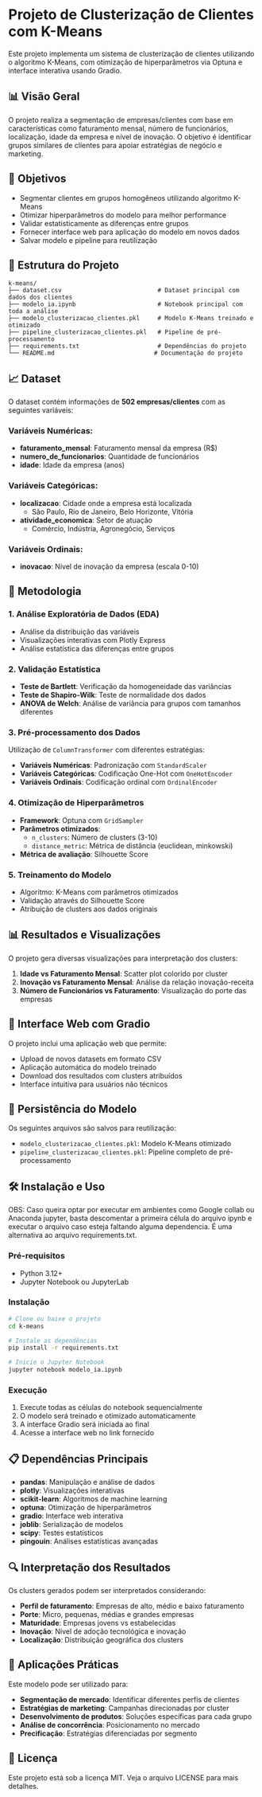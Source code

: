 # Projeto de Clusterização de Clientes com K-Means

Este projeto implementa um sistema de clusterização de clientes utilizando o algoritmo K-Means, com otimização de hiperparâmetros via Optuna e interface interativa usando Gradio.

## 📊 Visão Geral

O projeto realiza a segmentação de empresas/clientes com base em características como faturamento mensal, número de funcionários, localização, idade da empresa e nível de inovação. O objetivo é identificar grupos similares de clientes para apoiar estratégias de negócio e marketing.

## 🎯 Objetivos

- Segmentar clientes em grupos homogêneos utilizando algoritmo K-Means
- Otimizar hiperparâmetros do modelo para melhor performance
- Validar estatisticamente as diferenças entre grupos
- Fornecer interface web para aplicação do modelo em novos dados
- Salvar modelo e pipeline para reutilização

## 📁 Estrutura do Projeto

```
k-means/
├── dataset.csv                           # Dataset principal com dados dos clientes
├── modelo_ia.ipynb                       # Notebook principal com toda a análise
├── modelo_clusterizacao_clientes.pkl     # Modelo K-Means treinado e otimizado
├── pipeline_clusterizacao_clientes.pkl   # Pipeline de pré-processamento
├── requirements.txt                      # Dependências do projeto
└── README.md                            # Documentação do projeto
```

## 📈 Dataset

O dataset contém informações de **502 empresas/clientes** com as seguintes variáveis:

### Variáveis Numéricas:
- **faturamento_mensal**: Faturamento mensal da empresa (R$)
- **numero_de_funcionarios**: Quantidade de funcionários
- **idade**: Idade da empresa (anos)

### Variáveis Categóricas:
- **localizacao**: Cidade onde a empresa está localizada
  - São Paulo, Rio de Janeiro, Belo Horizonte, Vitória
- **atividade_economica**: Setor de atuação
  - Comércio, Indústria, Agronegócio, Serviços

### Variáveis Ordinais:
- **inovacao**: Nível de inovação da empresa (escala 0-10)

## 🔬 Metodologia

### 1. Análise Exploratória de Dados (EDA)
- Análise da distribuição das variáveis
- Visualizações interativas com Plotly Express
- Análise estatística das diferenças entre grupos

### 2. Validação Estatística
- **Teste de Bartlett**: Verificação da homogeneidade das variâncias
- **Teste de Shapiro-Wilk**: Teste de normalidade dos dados
- **ANOVA de Welch**: Análise de variância para grupos com tamanhos diferentes

### 3. Pré-processamento dos Dados
Utilização de `ColumnTransformer` com diferentes estratégias:
- **Variáveis Numéricas**: Padronização com `StandardScaler`
- **Variáveis Categóricas**: Codificação One-Hot com `OneHotEncoder`
- **Variáveis Ordinais**: Codificação ordinal com `OrdinalEncoder`

### 4. Otimização de Hiperparâmetros
- **Framework**: Optuna com `GridSampler`
- **Parâmetros otimizados**:
  - `n_clusters`: Número de clusters (3-10)
  - `distance_metric`: Métrica de distância (euclidean, minkowski)
- **Métrica de avaliação**: Silhouette Score

### 5. Treinamento do Modelo
- Algoritmo: K-Means com parâmetros otimizados
- Validação através do Silhouette Score
- Atribuição de clusters aos dados originais

## 📊 Resultados e Visualizações

O projeto gera diversas visualizações para interpretação dos clusters:

1. **Idade vs Faturamento Mensal**: Scatter plot colorido por cluster
2. **Inovação vs Faturamento Mensal**: Análise da relação inovação-receita
3. **Número de Funcionários vs Faturamento**: Visualização do porte das empresas

## 🚀 Interface Web com Gradio

O projeto inclui uma aplicação web que permite:
- Upload de novos datasets em formato CSV
- Aplicação automática do modelo treinado
- Download dos resultados com clusters atribuídos
- Interface intuitiva para usuários não técnicos

## 💾 Persistência do Modelo

Os seguintes arquivos são salvos para reutilização:
- `modelo_clusterizacao_clientes.pkl`: Modelo K-Means otimizado
- `pipeline_clusterizacao_clientes.pkl`: Pipeline completo de pré-processamento

## 🛠️ Instalação e Uso
OBS: Caso queira optar por executar em ambientes como Google collab ou Anaconda jupyter, basta descomentar a primeira célula do arquivo ipynb e executar o arquivo caso esteja faltando alguma dependencia. É uma alternativa ao arquivo requirements.txt.

### Pré-requisitos
- Python 3.12+
- Jupyter Notebook ou JupyterLab

### Instalação
```bash
# Clone ou baixe o projeto
cd k-means

# Instale as dependências
pip install -r requirements.txt

# Inicie o Jupyter Notebook
jupyter notebook modelo_ia.ipynb
```

### Execução
1. Execute todas as células do notebook sequencialmente
2. O modelo será treinado e otimizado automaticamente
3. A interface Gradio será iniciada ao final
4. Acesse a interface web no link fornecido

## 📋 Dependências Principais

- **pandas**: Manipulação e análise de dados
- **plotly**: Visualizações interativas
- **scikit-learn**: Algoritmos de machine learning
- **optuna**: Otimização de hiperparâmetros
- **gradio**: Interface web interativa
- **joblib**: Serialização de modelos
- **scipy**: Testes estatísticos
- **pingouin**: Análises estatísticas avançadas

## 🔍 Interpretação dos Resultados

Os clusters gerados podem ser interpretados considerando:
- **Perfil de faturamento**: Empresas de alto, médio e baixo faturamento
- **Porte**: Micro, pequenas, médias e grandes empresas
- **Maturidade**: Empresas jovens vs estabelecidas
- **Inovação**: Nível de adoção tecnológica e inovação
- **Localização**: Distribuição geográfica dos clusters

## 🎯 Aplicações Práticas

Este modelo pode ser utilizado para:
- **Segmentação de mercado**: Identificar diferentes perfis de clientes
- **Estratégias de marketing**: Campanhas direcionadas por cluster
- **Desenvolvimento de produtos**: Soluções específicas para cada grupo
- **Análise de concorrência**: Posicionamento no mercado
- **Precificação**: Estratégias diferenciadas por segmento

## 📄 Licença

Este projeto está sob a licença MIT. Veja o arquivo LICENSE para mais detalhes.

